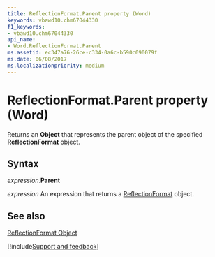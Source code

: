 ```yaml
---
title: ReflectionFormat.Parent property (Word)
keywords: vbawd10.chm67044330
f1_keywords:
- vbawd10.chm67044330
api_name:
- Word.ReflectionFormat.Parent
ms.assetid: ec347a76-26ce-c334-0a6c-b590c090079f
ms.date: 06/08/2017
ms.localizationpriority: medium
---
```



# ReflectionFormat.Parent property (Word)

Returns an **Object** that represents the parent object of the specified **ReflectionFormat** object.


## Syntax

_expression_.**Parent**

 _expression_ An expression that returns a [ReflectionFormat](./Word.ReflectionFormat.md) object.


## See also


[ReflectionFormat Object](Word.ReflectionFormat.md)

[!include[Support and feedback](~/includes/feedback-boilerplate.md)]
